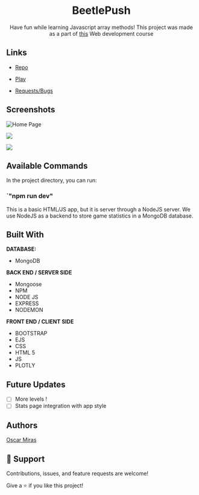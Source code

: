 <h1 align="center">BeetlePush</h1>

<p align="center">Have fun while learning Javascript array methods! This project was made as a part of <a target="_blank"  href="https://www.bit.es/desarrollo-de-aplicaciones-web/">this</a> Web development course</p>

## Links

- [Repo](https://github.com/FOAP-NetMind-2022/beetlepush)

- [Play](https://beetlepush.herokuapp.com/)

- [Requests/Bugs](https://github.com/FOAP-NetMind-2022/beetlepush/issues)

## Screenshots

![Home Page](/screenshots/1.png "Home Page")

![](/screenshots/2.png)

![](/screenshots/3.png)

## Available Commands

In the project directory, you can run:


### `"npm run dev"

This is a basic HTML/JS app, but it is server through a NodeJS server. We use NodeJS as a backend to store game statistics in a MongoDB database.

## Built With

**DATABASE:** 
- MongoDB 

**BACK END / SERVER SIDE**
- Mongoose
- NPM
- NODE JS
- EXPRESS
- NODEMON

**FRONT END / CLIENT SIDE**
- BOOTSTRAP
- EJS
- CSS
- HTML 5
- JS
- PLOTLY

## Future Updates

- [ ] More levels !
- [ ] Stats page integration with app style

## Authors

[Oscar Miras](https://github.com/omiras)


## 🤝 Support

Contributions, issues, and feature requests are welcome!

Give a ⭐️ if you like this project!
